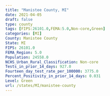 ```yaml
---
title: "Manistee County, MI"
date: 2021-04-05
draft: false
type: county
tags: [FIPS:26101.0,FEMA:5.0,Non-core,Green]
categories: [MI]
County: Manistee County
State: MI
FIPS: 26101.0
FEMA_Region: 5.0
Population: 24558.0
NCHS_Urban_Rural_Classification: Non-core
Tests_in_prior_14_days: 927.0
Fourteen_day_test_rate_per_100000: 3775.0
Percent_Positivity_in_prior_14_days: 0.031
Level: Green
url: /states/MI/manistee-county
---
```



